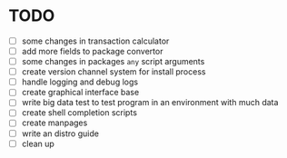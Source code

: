 # TODO

- [ ] some changes in transaction calculator
- [ ] add more fields to package convertor
- [ ] some changes in packages `any` script arguments
- [ ] create version channel system for install process
- [ ] handle logging and debug logs
- [ ] create graphical interface base
- [ ] write big data test to test program in an environment with much data
- [ ] create shell completion scripts
- [ ] create manpages
- [ ] write an distro guide
- [ ] clean up
